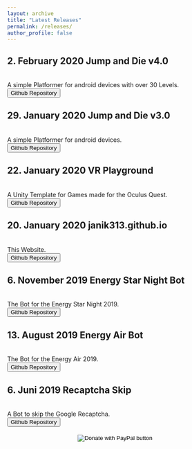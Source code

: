 ```yaml
---
layout: archive
title: "Latest Releases"
permalink: /releases/
author_profile: false
---
```

<head>
<!-- Global site tag (gtag.js) - Google Analytics -->
<script async src="https://www.googletagmanager.com/gtag/js?id=UA-157295670-1"></script>
<script>
  window.dataLayer = window.dataLayer || [];
  function gtag(){dataLayer.push(arguments);}
  gtag('js', new Date());

  gtag('config', 'UA-157295670-1');
</script>
</head>


<h2>2. February 2020 Jump and Die v4.0 </h2>
<br>A simple Platformer for android devices with over 30 Levels.
<br><button onclick="window.location.href='https://github.com/Janik313/JumpAndDie'">Github Repository</button>
<h2>29. January 2020 Jump and Die v3.0 </h2>
<br>A simple Platformer for android devices.
<br><button onclick="window.location.href='https://github.com/Janik313/JumpAndDie'">Github Repository</button>
<h2>22. January 2020	VR Playground</h2>
<br>A Unity Template for Games made for the Oculus Quest.
<br><button onclick="window.location.href='https://github.com/Janik313/VR_Playground'">Github Repository</button>
<h2>20. January 2020	janik313.github.io</h2>
<br>This Website.
<br><button onclick="window.location.href='https://github.com/Janik313/janik313.github.io'">Github Repository</button>
<h2>6. November 2019	Energy Star Night Bot</h2>
<br>The Bot for the Energy Star Night 2019.
<br><button onclick="window.location.href='https://github.com/Janik313/EnergyStarNightBot2019'">Github Repository</button>
<h2>13. August 2019	Energy Air Bot</h2>
<br>The Bot for the Energy Air 2019.
<br><button onclick="window.location.href='https://github.com/Janik313/EnergyAirBot2019'">Github Repository</button>
<h2>6. Juni 2019	Recaptcha Skip</h2>
<br>A Bot to skip the Google Recaptcha.
<br><button onclick="window.location.href='https://github.com/Janik313/recaptchaSkip'">Github Repository</button>
<br>
<br>
<center><form action="https://www.paypal.com/cgi-bin/webscr" method="post" target="_top">
<input type="hidden" name="cmd" value="_s-xclick" />
<input type="hidden" name="hosted_button_id" value="3THHXQNP6C44A" />
<input type="image" src="https://www.paypalobjects.com/en_US/i/btn/btn_donate_LG.gif" border="0" name="submit" title="PayPal - The safer, easier way to pay online!" alt="Donate with PayPal button" />
<img alt="" border="0" src="https://www.paypal.com/en_CH/i/scr/pixel.gif" width="1" height="1" />
</form><center>
